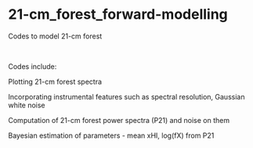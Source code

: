 # 21-cm_forest_forward-modelling
Codes to model 21-cm forest

<br /> 

Codes include:

Plotting 21-cm forest spectra

Incorporating instrumental features such as spectral resolution, Gaussian white noise

Computation of 21-cm forest power spectra (P21) and noise on them

Bayesian estimation of parameters - mean xHI, log(fX) from P21
